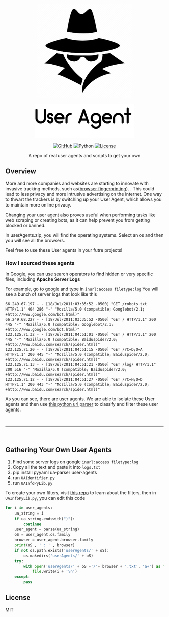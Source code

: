 <p align="center">
  <img src="https://github.com/bear102/user-agents/blob/f4cc3bcbc1557a09af894d91d6466de7868c6a92/img/1314982.png" width="300" />
</p>

<p align="center">
  <img src="https://github.com/bear102/user-agents/blob/f3942ee3f999c851d4dac038e624cf5b304c381e/img/8d6c8be135ef5f130110710feba8a2d2.png" alt="Logo">
</p>
<p align="center">
  <a href="https://github.com/bear102/tennis"><img src="https://img.shields.io/badge/GitHub-bear102-%2312100E.svg?style=flat&logo=github" alt="GitHub"></a>
  <img src="https://img.shields.io/badge/python-3.7%20%7C%203.8%20%7C%203.9-blue" alt="Python">
  <a href="https://opensource.org/licenses/MIT"><img src="https://img.shields.io/badge/License-MIT-blue.svg" alt="License"></a>
</p>

<p align="center">
  A repo of real user agents and scripts to get your own
</p>



## Overview

More and more companies and websites are starting to innovate with invasive tracking methods, such as([browser fingerprinting](https://restoreprivacy.com/browser-fingerprinting/)). . This could lead to less privacy and more intrusive advertising on the internet. One way to thwart the trackers is by switching up your User Agent, which allows you to maintain more online privacy.

Changing your user agent also proves useful when performing tasks like web scraping or creating bots, as it can help prevent you from getting blocked or banned.

In userAgents.zip, you will find the operating systems. Select an os and then you will see all the browsers.

Feel free to use these User agents in your futre projects!

### How I sourced these agents

In Google, you can use search operators to find hidden or very specific files, including **Apache Server Logs**

For example, go to google and type in `inurl:access filetype:log`
You will see a bunch of server logs that look like this
```
66.249.67.197 - - [18/Jul/2011:03:35:52 -0500] "GET /robots.txt HTTP/1.1" 404 286 "-" "Mozilla/5.0 (compatible; Googlebot/2.1; +http://www.google.com/bot.html)"
66.249.68.227 - - [18/Jul/2011:03:35:52 -0500] "GET / HTTP/1.1" 200 445 "-" "Mozilla/5.0 (compatible; Googlebot/2.1; +http://www.google.com/bot.html)"
123.125.71.32 - - [18/Jul/2011:04:51:01 -0500] "GET / HTTP/1.1" 200 445 "-" "Mozilla/5.0 (compatible; Baiduspider/2.0; +http://www.baidu.com/search/spider.html)"
123.125.71.20 - - [18/Jul/2011:04:51:15 -0500] "GET /?C=D;O=A HTTP/1.1" 200 445 "-" "Mozilla/5.0 (compatible; Baiduspider/2.0; +http://www.baidu.com/search/spider.html)"
123.125.71.13 - - [18/Jul/2011:04:51:21 -0500] "GET /log/ HTTP/1.1" 200 516 "-" "Mozilla/5.0 (compatible; Baiduspider/2.0; +http://www.baidu.com/search/spider.html)"
123.125.71.12 - - [18/Jul/2011:04:51:27 -0500] "GET /?C=N;O=D HTTP/1.1" 200 443 "-" "Mozilla/5.0 (compatible; Baiduspider/2.0; +http://www.baidu.com/search/spider.html)"
```

As you can see, there are user agents. We are able to isolate these User agents and then use [this python url parser](https://github.com/selwin/python-user-agents) to classify and filter these user agents.

<br>

***

<br>

## Gathering Your Own User Agents

1. Find some server logs on google `inurl:access filetype:log`
2. Copy all the text and paste it into `logs.txt`
3. pip install pyyaml ua-parser user-agents
4. run `UAIdentifier.py`
5. run `UAInfoPyLib.py`

To create your own filters, visit [this repo](https://github.com/selwin/python-user-agents) to learn about the filters, then in `UAInfoPyLib.py`, you can edit this code

```python
for i in user_agents:
    ua_string = i
    if ua_string.endswith(")"):
        continue
    user_agent = parse(ua_string)
    oS = user_agent.os.family
    browser = user_agent.browser.family
    print(oS , ' : ' , browser)
    if not os.path.exists('userAgents/' + oS):
        os.makedirs('userAgents/' + oS)
    try:
        with open('userAgents/' + oS +'/'+ browser + '.txt', 'a+') as file:
            file.write(i + '\n')
    except:
        pass
```


## License

MIT
